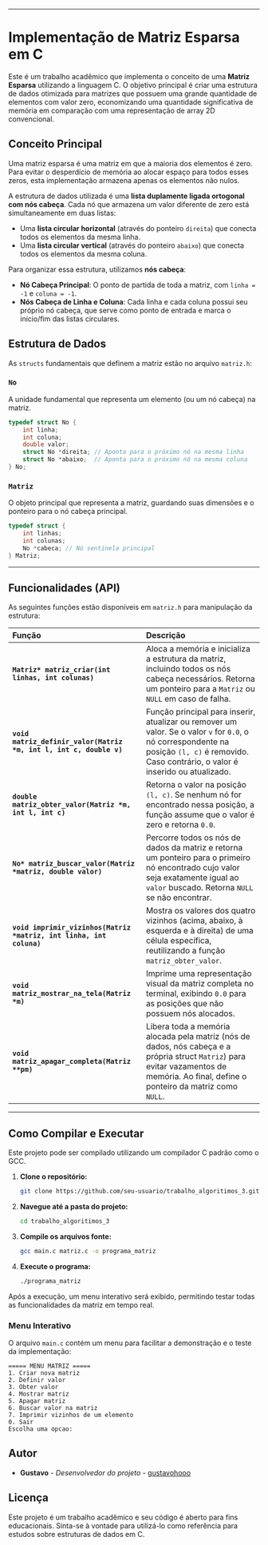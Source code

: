 

-----

# Implementação de Matriz Esparsa em C

Este é um trabalho acadêmico que implementa o conceito de uma **Matriz Esparsa** utilizando a linguagem C. O objetivo principal é criar uma estrutura de dados otimizada para matrizes que possuem uma grande quantidade de elementos com valor zero, economizando uma quantidade significativa de memória em comparação com uma representação de array 2D convencional.

## Conceito Principal

Uma matriz esparsa é uma matriz em que a maioria dos elementos é zero. Para evitar o desperdício de memória ao alocar espaço para todos esses zeros, esta implementação armazena apenas os elementos não nulos.

A estrutura de dados utilizada é uma **lista duplamente ligada ortogonal com nós cabeça**. Cada nó que armazena um valor diferente de zero está simultaneamente em duas listas:

  * Uma **lista circular horizontal** (através do ponteiro `direita`) que conecta todos os elementos da mesma linha.
  * Uma **lista circular vertical** (através do ponteiro `abaixo`) que conecta todos os elementos da mesma coluna.

Para organizar essa estrutura, utilizamos **nós cabeça**:

  * **Nó Cabeça Principal**: O ponto de partida de toda a matriz, com `linha = -1` e `coluna = -1`.
  * **Nós Cabeça de Linha e Coluna**: Cada linha e cada coluna possui seu próprio nó cabeça, que serve como ponto de entrada e marca o início/fim das listas circulares.

## Estrutura de Dados

As `structs` fundamentais que definem a matriz estão no arquivo `matriz.h`:

### `No`

A unidade fundamental que representa um elemento (ou um nó cabeça) na matriz.

```c
typedef struct No {
    int linha;
    int coluna;
    double valor;
    struct No *direita; // Aponta para o próximo nó na mesma linha
    struct No *abaixo;  // Aponta para o próximo nó na mesma coluna
} No;
```

### `Matriz`

O objeto principal que representa a matriz, guardando suas dimensões e o ponteiro para o nó cabeça principal.

```c
typedef struct {
    int linhas;
    int colunas;
    No *cabeca; // Nó sentinela principal
} Matriz;
```

-----

## Funcionalidades (API)

As seguintes funções estão disponíveis em `matriz.h` para manipulação da estrutura:

| Função | Descrição |
| :--- | :--- |
| **`Matriz* matriz_criar(int linhas, int colunas)`** | Aloca a memória e inicializa a estrutura da matriz, incluindo todos os nós cabeça necessários. Retorna um ponteiro para a `Matriz` ou `NULL` em caso de falha. |
| **`void matriz_definir_valor(Matriz *m, int l, int c, double v)`** | Função principal para inserir, atualizar ou remover um valor. Se o valor `v` for `0.0`, o nó correspondente na posição `(l, c)` é removido. Caso contrário, o valor é inserido ou atualizado. |
| **`double matriz_obter_valor(Matriz *m, int l, int c)`** | Retorna o valor na posição `(l, c)`. Se nenhum nó for encontrado nessa posição, a função assume que o valor é zero e retorna `0.0`. |
| **`No* matriz_buscar_valor(Matriz *matriz, double valor)`** | Percorre todos os nós de dados da matriz e retorna um ponteiro para o primeiro nó encontrado cujo valor seja exatamente igual ao `valor` buscado. Retorna `NULL` se não encontrar. |
| **`void imprimir_vizinhos(Matriz *matriz, int linha, int coluna)`** | Mostra os valores dos quatro vizinhos (acima, abaixo, à esquerda e à direita) de uma célula específica, reutilizando a função `matriz_obter_valor`. |
| **`void matriz_mostrar_na_tela(Matriz *m)`** | Imprime uma representação visual da matriz completa no terminal, exibindo `0.0` para as posições que não possuem nós alocados. |
| **`void matriz_apagar_completa(Matriz **pm)`** | Libera toda a memória alocada pela matriz (nós de dados, nós cabeça e a própria struct `Matriz`) para evitar vazamentos de memória. Ao final, define o ponteiro da matriz como `NULL`. |

-----

## Como Compilar e Executar

Este projeto pode ser compilado utilizando um compilador C padrão como o GCC.

1.  **Clone o repositório:**

    ```bash
    git clone https://github.com/seu-usuario/trabalho_algoritimos_3.git
    ```

2.  **Navegue até a pasta do projeto:**

    ```bash
    cd trabalho_algoritimos_3
    ```

3.  **Compile os arquivos fonte:**

    ```bash
    gcc main.c matriz.c -o programa_matriz
    ```

4.  **Execute o programa:**

    ```bash
    ./programa_matriz
    ```

Após a execução, um menu interativo será exibido, permitindo testar todas as funcionalidades da matriz em tempo real.

### Menu Interativo

O arquivo `main.c` contém um menu para facilitar a demonstração e o teste da implementação:

```
===== MENU MATRIZ =====
1. Criar nova matriz
2. Definir valor
3. Obter valor
4. Mostrar matriz
5. Apagar matriz
6. Buscar valor na matriz
7. Imprimir vizinhos de um elemento
0. Sair
Escolha uma opcao:
```

## Autor

  * **Gustavo** - *Desenvolvedor do projeto* - [gustavohooo](https://www.google.com/search?q=https://github.com/gustavohooo)

## Licença

Este projeto é um trabalho acadêmico e seu código é aberto para fins educacionais. Sinta-se à vontade para utilizá-lo como referência para estudos sobre estruturas de dados em C.
